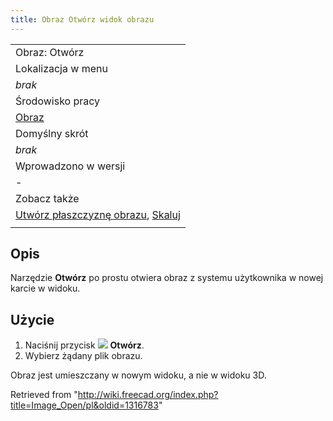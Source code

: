 ```yaml
---
title: Obraz Otwórz widok obrazu
---
```

|  |
| --- |
| Obraz: Otwórz |
| Lokalizacja w menu |
| *brak* |
| Środowisko pracy |
| [Obraz](/Image_Workbench/pl "Image Workbench/pl") |
| Domyślny skrót |
| *brak* |
| Wprowadzono w wersji |
| - |
| Zobacz także |
| [Utwórz płaszczyznę obrazu](/Image_CreateImagePlane/pl "Image CreateImagePlane/pl"), [Skaluj](/Image_Scaling/pl "Image Scaling/pl") |
|  |

## Opis

Narzędzie **Otwórz** po prostu otwiera obraz z systemu użytkownika w nowej karcie w widoku.

## Użycie

1. Naciśnij przycisk ![](/images/Image_Open.svg) **Otwórz**.
2. Wybierz żądany plik obrazu.

Obraz jest umieszczany w nowym widoku, a nie w widoku 3D.

Retrieved from "<http://wiki.freecad.org/index.php?title=Image_Open/pl&oldid=1316783>"